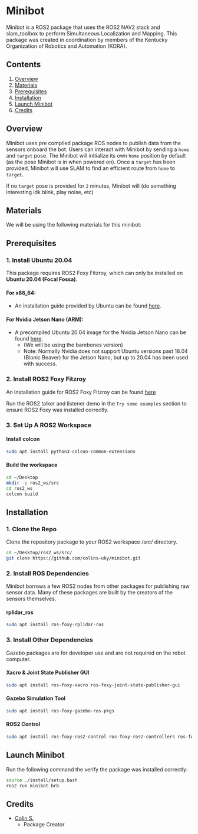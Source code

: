 # Minibot

Minibot is a ROS2 package that uses the ROS2 NAV2 stack and slam_toolbox to perform Simultaneous Localization and Mapping. This package was created in coordination by members of the Kentucky Organization of Robotics and Automation (KORA).

## Contents

1. [Overview](#overview)
2. [Materials](#materials)
3. [Prerequisites](#prerequisites)
4. [Installation](#installation)
5. [Launch Minibot](#launch-minibot)
6. [Credits](#credits)



## Overview

Minibot uses pre compiled package ROS nodes to publish data from the sensors onboard the bot. Users can interact with Minibot by sending a `home` and `target` pose. The Minibot will initialize its own `home` position by default (as the pose Minibot is in when powered on). Once a `target` has been provided, Minibot will use SLAM to find an efficient route from `home` to `target`.


If no `target` pose is provided for `2` minutes, Minibot will (do something interesting idk blink, play noise, etc)

## Materials

We will be using the following materials for this minibot:




## Prerequisites


### 1. Install Ubuntu 20.04

This package requires ROS2 Foxy Fitzroy, which can only be installed on **Ubuntu 20.04 (Focal Fossa)**.


#### For x86_64:

* An installation guide provided by Ubuntu can be found [here](https://ubuntu.com/tutorials/install-ubuntu-desktop#1-overview).

#### For Nvidia Jetson Nano (ARM):



* A precompiled Ubuntu 20.04 image for the Nvidia Jetson Nano can be found [here](https://github.com/Qengineering/Jetson-Nano-Ubuntu-20-image).
    * (We will be using the barebones version)
    * Note: Normally Nvidia does not support Ubuntu versions past 18.04 (Bionic Beaver) for the Jetson Nano, but up to 20.04 has been used with success.


### 2. Install ROS2 Foxy Fitzroy

An installation guide for ROS2 Foxy Fitzroy can be found [here](https://docs.ros.org/en/foxy/Installation/Ubuntu-Install-Debians.html)

Run the ROS2 talker and listener demo in the `Try some examples` section to ensure ROS2 Foxy was installed correctly.

### 3. Set Up A ROS2 Workspace

#### Install colcon

```bash
sudo apt install python3-colcon-common-extensions
```

#### Build the workspace
```bash
cd ~/Desktop
mkdir -p ros2_ws/src
cd ros2_ws
colcon build
```

## Installation

### 1. Clone the Repo
Clone the repository package to your ROS2 workspace /src/ directory.

```bash
cd ~/Desktop/ros2_ws/src/
git clone https://github.com/colins-uky/minibot.git
```

### 2. Install ROS Dependencies

Minibot borrows a few ROS2 nodes from other packages for publishing raw sensor data. Many of these packages are built by the creators of the sensors themselves.

#### rplidar_ros

```bash
sudo apt install ros-foxy-rplidar-ros
```

### 3. Install Other Dependencies

Gazebo packages are for developer use and are not required on the robot computer.

#### Xacro & Joint State Publisher GUI

```bash
sudo apt install ros-foxy-xacro ros-foxy-joint-state-publisher-gui
```

#### Gazebo Simulation Tool

```bash
sudo apt install ros-foxy-gazebo-ros-pkgs
```

#### ROS2 Control
```bash
sudo apt install ros-foxy-ros2-control ros-foxy-ros2-controllers ros-foxy-gazebo-ros2-control
```



## Launch Minibot

Run the following command the verify the package was installed correctly:

```bash
source ./install/setup.bash
ros2 run minibot brb 
```



## Credits

- [Colin S.](https://github.com/colins-uky)
    * Package Creator